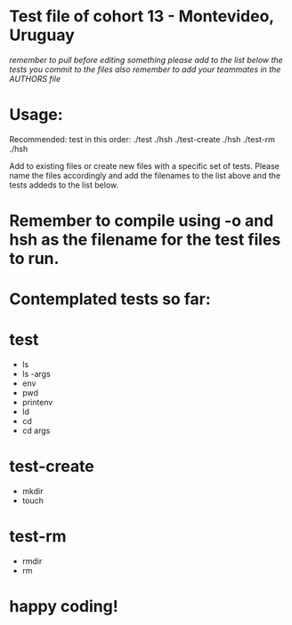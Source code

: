 # Test file of cohort 13 - Montevideo, Uruguay
*remember to pull before editing something*
*please add to the list below the tests you commit to the files*
*also remember to add your teammates in the AUTHORS file*

# Usage: 
Recommended: test in this order:
./test ./hsh
./test-create ./hsh
./test-rm ./hsh

Add to existing files or create new files with a specific set of tests. Please name the files accordingly and add the filenames to the list above and the tests addeds to the list below.

# Remember to compile using -o and hsh as the filename for the test files to run. 

# Contemplated tests so far:
# test
- ls
- ls -args
- env
- pwd
- printenv
- ld
- cd
- cd args

# test-create
- mkdir
- touch

# test-rm
- rmdir
- rm

# happy coding!
